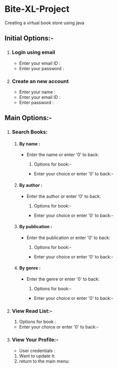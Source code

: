 # Bite-XL-Project
Creating a virtual book store using java 

## Initial Options:-
<ol>
    <li>
        <h3>Login using email</h3>
        <ul>
            <li>Enter your email ID : </li>
            <li>Enter your password : </li>
        </ul>
    </li>
    <li>
        <h3>Create an new account</h3>
        <ul>
            <li>Enter your name : </li>
            <li>Enter your email ID : </li>
            <li>Enter password : </li>
        </ul>
    </li>
</ol>

## Main Options:-
<ol>
    <li>
        <h3>Search Books:</h3>
        <ol>
            <li>
                <h4>By name : </h4>
                <ul>
                    <li>Enter the name or enter '0' to back: </li>
                        <ol>
                            <li>Options for book:-</li>
                        </ol>
                        <ul>
                            <li>Enter your choice or enter '0' to back:-</li>
                        </ul>
                </ul>
            </li>
            <li>
                <h4>By author : </h4>
                <ul>
                    <li>Enter the author or enter '0' to back: </li>
                        <ol>
                            <li>Options for book:-</li>
                        </ol>
                        <ul>
                            <li>Enter your choice or enter '0' to back:-</li>
                        </ul>
                </ul>
            </li>
            <li>
                <h4>By publication : </h4>
                <ul>
                    <li>Enter the publication or enter '0' to back: </li>
                        <ol>
                            <li>Options for book:-</li>
                        </ol>
                        <ul>
                            <li>Enter your choice or enter '0' to back:-</li>
                        </ul>
                </ul>
            </li>
            <li>
                <h4>By genre : </h4>
                <ul>
                    <li>Enter the genre or enter '0' to back: </li>
                        <ol>
                            <li>Options for book:-</li>
                        </ol>
                        <ul>
                            <li>Enter your choice or enter '0' to back:-</li>
                        </ul>
                </ul>
            </li>
        </ol>
    </li>
    <li>
        <h3>View Read List:-</h3>
            <ol>
                <li>Options for book : </li>
            </ol>
            <ul>
                <li>Enter your choice or enter '0' to back:-</li>
            </ul>
    </li>
    <li>
        <h3>View Your Profile:-</h3>
            <ul>
                <li>User credentials : </li>
            </ul>
            <ol>
                <li>Want to update it: </li>
                <li>return to the main menu: </li>
            </ol>
    </li>
</ol>
